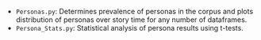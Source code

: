 - `Personas.py`: Determines prevalence of personas in the corpus and plots distribution of personas over story time for any number of dataframes.
- `Persona_Stats.py`: Statistical analysis of persona results using t-tests.
